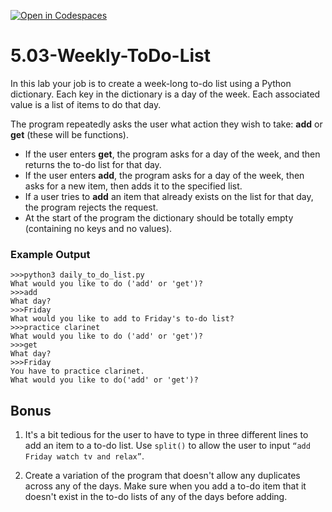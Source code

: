 [![Open in Codespaces](https://classroom.github.com/assets/launch-codespace-2972f46106e565e64193e422d61a12cf1da4916b45550586e14ef0a7c637dd04.svg)](https://classroom.github.com/open-in-codespaces?assignment_repo_id=18616368)
# 5.03-Weekly-ToDo-List

In this lab your job is to create a week-long to-do list using a Python dictionary. Each key in the dictionary is a day of the week. Each associated value is a list of items to do that day.

The program repeatedly asks the user what action they wish to take: **add** or **get** (these will be functions).

* If the user enters **get**, the program asks for a day of the week, and then returns the to-do list for that day.
* If the user enters **add**, the program asks for a day of the week, then asks for a new item, then adds it to the specified list.
* If a user tries to **add** an item that already exists on the list for that day, the program rejects the request.
* At the start of the program the dictionary should be totally empty (containing no keys and no values).

### Example Output

```
>>>python3 daily_to_do_list.py
What would you like to do ('add' or 'get')?
>>>add
What day?
>>>Friday
What would you like to add to Friday's to-do list?
>>>practice clarinet
What would you like to do ('add' or 'get')?
>>>get
What day?
>>>Friday
You have to practice clarinet.
What would you like to do('add' or 'get')?
```

## Bonus
1. It's a bit tedious for the user to have to type in three different lines to add an item to a to-do list. Use `split()` to allow the user to input `“add Friday watch tv and relax”`.

2. Create a variation of the program that doesn't allow any duplicates across any of the days. Make sure when you add a to-do item that it doesn't exist in the to-do lists of any of the days before adding.
